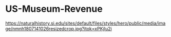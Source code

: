 # US-Museum-Revenue

https://naturalhistory.si.edu/sites/default/files/styles/hero/public/media/image/nmnh1807141026resizedcrop.jpg?itok=xPKjIu2i
